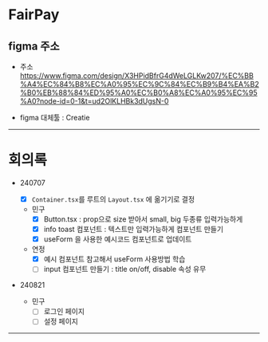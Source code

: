 # FairPay

## figma 주소

- 주소
  https://www.figma.com/design/X3HPidBfrG4dWeLGLKw207/%EC%BB%A4%EC%84%B8%EC%A0%95%EC%9C%84%EC%B9%B4%EA%B2%B0%EB%88%84%ED%95%A0%EC%B0%A8%EC%A0%95%EC%95%A0?node-id=0-1&t=ud2OlKLHBk3dUgsN-0

- figma 대체툴 : Creatie

---

# 회의록

- 240707

  - [x] `Container.tsx`를 루트의 `Layout.tsx` 에 옮기기로 결정
  - 민구
    - [x] Button.tsx : prop으로 size 받아서 small, big 두종류 입력가능하게
    - [x] info toast 컴포넌트 : 텍스트만 입력가능하게 컴포넌트 만들기
    - [x] useForm 을 사용한 예시코드 컴포넌트로 업데이트
  - 연정
    - [x] 예시 컴포넌트 참고해서 useForm 사용방법 학습
    - [ ] input 컴포넌트 만들기 : title on/off, disable 속성 유무

- 240821
  - 민구
    - [ ] 로그인 페이지
    - [ ] 설정 페이지

---
